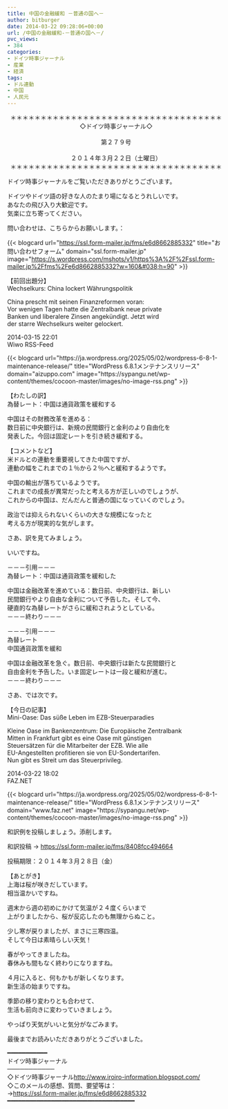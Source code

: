 ```yaml
---
title: 中国の金融緩和 －普通の国へ－
author: bitburger
date: 2014-03-22 09:28:06+00:00
url: /中国の金融緩和-－普通の国へ－/
pvc_views:
- 384
categories:
- ドイツ時事ジャーナル
- 産業
- 経済
tags:
- ドル連動
- 中国
- 人民元
---
```

<p align="center">
  ＊＊＊＊＊＊＊＊＊＊＊＊＊＊＊＊＊＊＊＊＊＊＊＊＊＊＊＊＊＊＊＊＊＊＊<br /> ◇ドイツ時事ジャーナル◇<br /><br /> 第２７９号<br /><br /> ２０１４年３月２２日（土曜日）<br /> ＊＊＊＊＊＊＊＊＊＊＊＊＊＊＊＊＊＊＊＊＊＊＊＊＊＊＊＊＊＊＊＊＊＊＊
</p>

ドイツ時事ジャーナルをご覧いただきありがとうございます。  
  
ドイツやドイツ語の好きな人のたまり場になるとうれしいです。  
あなたの飛び入り大歓迎です。  
気楽に立ち寄ってください。  
  
問い合わせは、こちらからお願いします。：  
  
{{< blogcard url="https://ssl.form-mailer.jp/fms/e6d8662885332" title="&#12362;&#21839;&#12356;&#21512;&#12431;&#12379;&#12501;&#12457;&#12540;&#12512;" domain="ssl.form-mailer.jp" image="https://s.wordpress.com/mshots/v1/https%3A%2F%2Fssl.form-mailer.jp%2Ffms%2Fe6d8662885332?w=160&#038;h=90" >}} 

【前回出題分】  
Wechselkurs: China lockert Währungspolitik  
  
China prescht mit seinen Finanzreformen voran:  
Vor wenigen Tagen hatte die Zentralbank neue private  
Banken und liberalere Zinsen angekündigt. Jetzt wird  
der starre Wechselkurs weiter gelockert.  
  
2014-03-15 22:01  
Wiwo RSS-Feed 

<div class="rss-entry-cards widget-entry-cards no-icon">
  {{< blogcard url="https://ja.wordpress.org/2025/05/02/wordpress-6-8-1-maintenance-release/" title="WordPress 6.8.1メンテナンスリリース" domain="aizuppo.com" image="https://sypangu.net/wp-content/themes/cocoon-master/images/no-image-rss.png" >}} 

【わたしの訳】  
為替レート：中国は通貨政策を緩和する  
  
中国はその財務改革を進める：  
数日前に中央銀行は、新規の民間銀行と金利のより自由化を  
発表した。今回は固定レートを引き続き緩和する。 

【コメントなど】  
米ドルとの連動を重要視してきた中国ですが、  
連動の幅をこれまでの１％から２％へと緩和するようです。  
  
中国の輸出が落ちているようです。  
これまでの成長が異常だったと考える方が正しいのでしょうが、  
これからの中国は、だんだんと普通の国になっていくのでしょう。  
  
政治では抑えられないくらいの大きな規模になったと  
考える方が現実的な気がします。 

さあ、訳を見てみましょう。  
  
いいですね。  
  
－－－引用－－－  
為替レート：中国は通貨政策を緩和した  
  
中国は金融改革を進めている：数日前、中央銀行は、新しい  
民間銀行やより自由な金利について予告した。そして今、  
硬直的な為替レートがさらに緩和されようとしている。  
－－－終わり－－－  
  
－－－引用－－－  
為替レート  
中国通貨政策を緩和  
  
中国は金融改革を急ぐ。数日前、中央銀行は新たな民間銀行と  
自由金利を予告した。いま固定レートは一段と緩和が進む。  
－－－終わり－－－ 

さあ、では次です。  
  
【今日の記事】  
Mini-Oase: Das süße Leben im EZB-Steuerparadies  
  
Kleine Oase im Bankenzentrum: Die Europäische Zentralbank  
Mitten in Frankfurt gibt es eine Oase mit günstigen  
Steuersätzen für die Mitarbeiter der EZB. Wie alle  
EU-Angestellten profitieren sie von EU-Sondertarifen.  
Nun gibt es Streit um das Steuerprivileg.  
  
2014-03-22 18:02  
FAZ.NET 

<div class="rss-entry-cards widget-entry-cards no-icon">
  {{< blogcard url="https://ja.wordpress.org/2025/05/02/wordpress-6-8-1-maintenance-release/" title="WordPress 6.8.1メンテナンスリリース" domain="www.faz.net" image="https://sypangu.net/wp-content/themes/cocoon-master/images/no-image-rss.png" >}} 

和訳例を投稿しましょう。添削します。  
  
和訳投稿 → <https://ssl.form-mailer.jp/fms/8408fcc494664>  
  
投稿期限：２０１４年３月２８日（金） 

【あとがき】  
上海は桜が咲きだしています。  
相当温かいですね。  
  
週末から週の初めにかけて気温が２４度くらいまで  
上がりましたから、桜が反応したのも無理からぬこと。  
  
少し寒が戻りましたが、まさに三寒四温。  
そして今日は素晴らしい天気！  
  
春がやってきましたね。  
春休みも間もなく終わりになりますね。  
  
４月に入ると、何もかもが新しくなります。  
新生活の始まりですね。  
  
季節の移り変わりとも合わせて、  
生活も前向きに変わっていきましょう。  
  
やっぱり天気がいいと気分がなごみます。  
  
最後までお読みいただきありがとうございました。 

━━━━━━━━━━━  
ドイツ時事ジャーナル  
───────────  
◇ドイツ時事ジャーナル<http://www.iroiro-information.blogspot.com/>  
◇このメールの感想、質問、要望等は：  
-><https://ssl.form-mailer.jp/fms/e6d8662885332>  
━━━━━━━━━━━━━━━━━━━━━━━━━━━━━━━━━━━